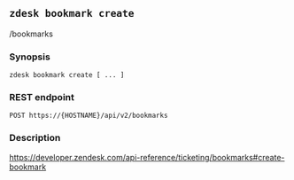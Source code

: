## `zdesk bookmark create`

/bookmarks

### Synopsis

    zdesk bookmark create [ ... ]

### REST endpoint

    POST https://{HOSTNAME}/api/v2/bookmarks

### Description

https://developer.zendesk.com/api-reference/ticketing/bookmarks#create-bookmark

